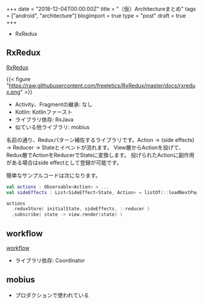 +++
date = "2018-12-04T00:00:00Z"
title = "（仮）Architectureまとめ"
tags = ["android", "architecture"]
blogimport = true
type = "post"
draft = true
+++

- RxRedux

## RxRedux

[RxRedux](https://github.com/freeletics/RxRedux)

{{< figure "https://raw.githubusercontent.com/freeletics/RxRedux/master/docs/rxredux.png" >}}

- Activity、Fragmentの継承: なし
- Kotlin: Kotlinファースト
- ライブラリ依存: RxJava
- 似ている他ライブラリ: mobius

名前の通り、Reduxパターン補佐するライブラリです。Action -> (side effects) -> Reducer -> Stateとイベントが流れます。
View層からActionを投げて、Redux層でActionをReducerでStateに変換します。
投げられたActionに副作用がある場合はside effectとして登録が可能です。

簡単なサンプルコードは次になります。

```kotlin
val actions : Observable<Action> = ...
val sideEffects : List<SideEffect<State, Action> = listOf(::loadNextPageSideEffect, ... )

actions
  .reduxStore( initialState, sideEffects, ::reducer )
  .subscribe( state -> view.render(state) )
```

## workflow

[workflow](https://github.com/square/workflow)

- ライブラリ依存: Coordinator

## mobius

- プロダクションで使われている

